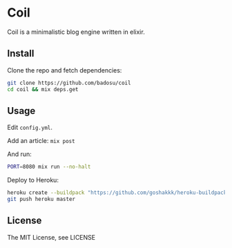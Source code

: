 Coil
====

Coil is a minimalistic blog engine written in elixir.

Install
-------

Clone the repo and fetch dependencies:

````bash
git clone https://github.com/badosu/coil
cd coil && mix deps.get
````

Usage
-----

Edit `config.yml`.

Add an article: `mix post`

And run:

````bash
PORT=8080 mix run --no-halt
````

Deploy to Heroku:

````bash
heroku create --buildpack "https://github.com/goshakkk/heroku-buildpack-elixir.git"
git push heroku master
````


License
-------

The MIT License, see LICENSE
